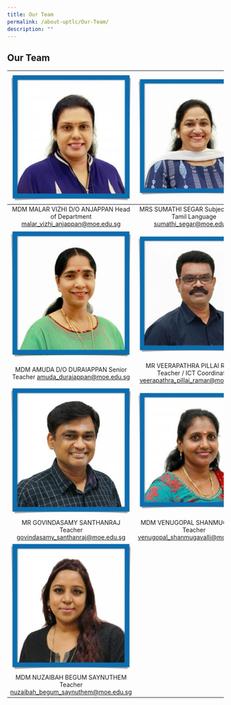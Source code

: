 ```yaml
---
title: Our Team
permalink: /about-uptlc/Our-Team/
description: ""
---
```

## Our Team








|                                        ![](/images/Headofdepartment.jpg)                                        |                                             ![](/images/Subjecthead-tamil.jpeg)                                             |                                       ![](/images/Subjecthead-curriculum.jpeg)                                    |
|:-------------------------------------------------------------------------------:|:-----------------------------------------------------------------------------------------:|:----------------------------------------------------------------------------:|
| MDM MALAR VIZHI D/O ANJAPPAN Head of Department malar_vizhi_anjappan@moe.edu.sg |         MRS SUMATHI SEGAR Subject Head -  Tamil Language sumathi_segar@moe.edu.sg         | MR K. SARAVANAN Subject Head -  Curriculum Innovation saravanan_k@moe.edu.sg |
|                                        ![](/images/seniorteacher.jpeg)                                        |                                             ![](/images/ictcoordinator.jpeg)                                             |                                       ![](/images/teacher.jpeg)                                      |
|      MDM AMUDA D/O DURAIAPPAN Senior Teacher amuda_duraiappan@moe.edu.sg        | MR VEERAPATHRA PILLAI RAMAR Teacher / ICT Coordinator veerapathra_pillai_ramar@moe.edu.sg |      MR SEETHARAMAN THANGARAJU Teacherseetharaman_thangaraju@moe.edu.sg      |
|                                        ![](/images/teacher2.jpeg)                                       |                                             ![](/images/teacher3.jpeg)                                             |                                       ![](/images/teacher4.jpeg)                                      |
|       MR GOVINDASAMY SANTHANRAJ Teacher govindasamy_santhanraj@moe.edu.sg       |           MDM VENUGOPAL SHANMUGAVALLI Teacher venugopal_shanmugavalli@moe.edu.sg          |      MS MEENAMBAL PARAMASIVAM Teacher  meenambal_paramasivam@moe.edu.sg      |
|                                        ![](/images/teacher5.jpeg)                                       |                                                                                           |                                                                              |
|     MDM NUZAIBAH BEGUM SAYNUTHEM Teacher nuzaibah_begum_saynuthem@moe.edu.sg    |                                                                                           |                                                                              |